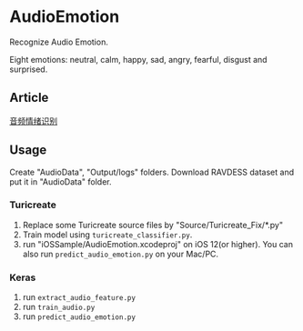 # AudioEmotion

Recognize Audio Emotion.

Eight emotions: neutral, calm, happy, sad, angry, fearful, disgust and surprised.

## Article

[音频情绪识别](http://yulingtianxia.com/blog/2019/03/30/Audio-Emotion-Recognition/)

## Usage

Create "AudioData", "Output/logs" folders.
Download RAVDESS dataset and put it in "AudioData" folder. 

### Turicreate

1. Replace some Turicreate source files by "Source/Turicreate_Fix/*.py"
2. Train model using `turicreate_classifier.py`.
3. run "iOSSample/AudioEmotion.xcodeproj" on iOS 12(or higher). You can also run `predict_audio_emotion.py` on your Mac/PC.

### Keras

1. run `extract_audio_feature.py`
2. run `train_audio.py`
3. run `predict_audio_emotion.py`



